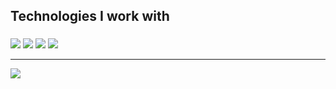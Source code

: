 ### 
###

<br>
<h2 align="left">Technologies I work with</h2>

###

<div align="left" >
  <img src="https://skillicons.dev/icons?i=css,sass,html,js,ts,elixir&perline=7" />
  <img src="https://skillicons.dev/icons?i=tailwind,react,nextjs&perline=3" />
  <img src="https://skillicons.dev/icons?i=vercel,postgres,vscode,git,github,linux,bash&perline=7" />
  <img src="https://skillicons.dev/icons?i=docker,kubernetes,lua&perline=3" />
  <hr />
  <img src="https://skillicons.dev/icons?i=arch,neovim&perline=2" />
</div>

###

<br>

###
###

